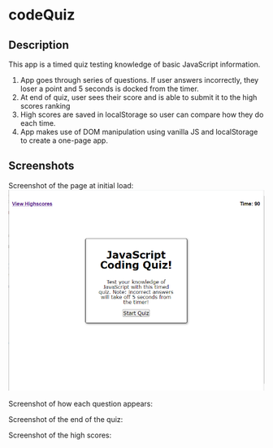 # codeQuiz

## Description

This app is a timed quiz testing knowledge of basic JavaScript information.

1. App goes through series of questions. If user answers incorrectly, they loser a point and 5 seconds is docked from the timer.
2. At end of quiz, user sees their score and is able to submit it to the high scores ranking
3. High scores are saved in localStorage so user can compare how they do each time.
4. App makes use of DOM manipulation using vanilla JS and localStorage to create a one-page app.

## Screenshots

Screenshot of the page at initial load:
![screenshot of initial page load](https://github.com/mdbow22/codeQuiz/blob/4d6cd21791215175837b231f485fc6e767d3d9cd/assets/images/introScrnShot.PNG)

Screenshot of how each question appears:

Screenshot of the end of the quiz:

Screenshot of the high scores:
